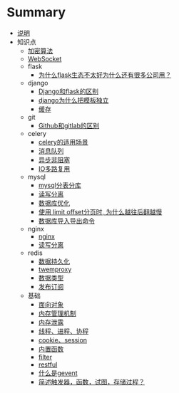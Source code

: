 # Summary

* [说明](README.md)
* 知识点
    * [加密算法](day01/1.md)
    * [WebSocket](day01/35.md)
    * flask
        * [为什么flask生态不太好为什么还有很多公司用？](day01/31.md)
    * django
        * [Django和flask的区别](day01/30.md)
        * [django为什么把模板独立](day01/2.md)
        * [缓存](day01/9.md)
    * git
        * [Github和gitlab的区别](day01/3.md)
    * celery
        * [celery的适用场景](day01/4.md)
        * [消息队列](day01/5.md)
        * [异步非阻塞](day01/7.md)
        * [IO多路复用](day01/23.md)
    * mysql
        * [mysql分表分库](day01/6.md)
        * [读写分离](day01/8.md)
        * [数据库优化](day01/22.md)
        * [使用 limit offset分页时, 为什么越往后翻越慢](day01/24.md)
        * [数据库导入导出命令](day01/32.md)
    * nginx
        * [nginx](day01/10.md)
        * [读写分离](day01/8.md)
    * redis
        * [数据持久化](day01/11.md)
        * [twemproxy](day01/12.md)
        * [数据类型](day01/13.md)
        * [发布订阅](day01/20.md)
    * 基础
        * [面向对象](day01/14.md)
        * [内存管理机制](day01/15.md)
        * [内存泄露](day01/16.md)
        * [线程、进程、协程](day01/17.md)
        * [cookie、session](day01/18.md)
        * [内置函数](day01/19.md)
        * [filter](day01/21.md)
        * [restful](day01/22.md)
        * [什么是gevent](day01/33.md)
        * [简述触发器，函数，试图，存储过程？](day01/34.md)

